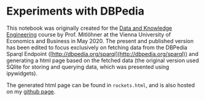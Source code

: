# Experiments with DBPedia
This notebook was originally created for the [Data and Knowledge Engineering](https://mitloehner.com/lehre/dke/) course by Prof. Mitlöhner at the Vienna University of Economics and Business in May 2020.
The present and published version has been edited to focus exclusively on fetching data from the DBPedia Sparql Endpoint ([http://dbpedia.org/sparql](http://dbpedia.org/sparql)) and generating a html page based on the fetched data (the original version used SQlite for storing and querying data, which was presented using ipywidgets).

The generated html page can be found in `rockets.html`, and is also hosted on my [github page](https://pastra98.github.io/rockets/rockets.html).